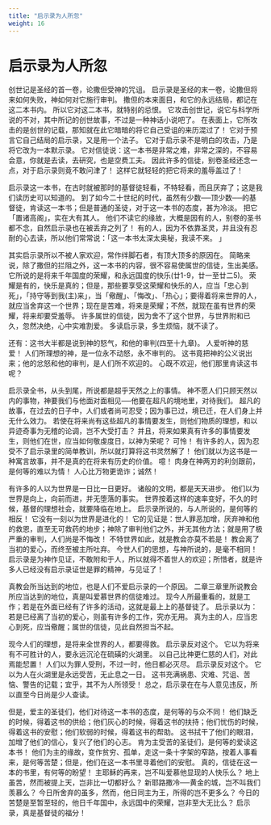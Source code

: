 ```yaml
---
title: "启示录为人所忽"
weight: 16
---
```


# 启示录为人所忽


创世记是圣经的首一卷，论撒但受神的咒诅。
启示录是圣经的末一卷，论撒但将来如何失败，神如何对它施行审判。
撒但的本来面目，和它的永远结局，都记在这二本书内。
所以它对这二本书，就特别的忌恨。
它攻击创世记，说它与科学所说的不对，其中所记的创世故事，不过是一种神话小说吧了。
在表面上，它所攻击的是创世的记载，那知就在此它暗暗的将它自己受诅的来历混过了！
它对于预言它自己结局的启示录，又是用一个法子。
它对于启示录不是明白的攻击，乃是将它改为一本默示录。
它对信徒说：这一本书是非常之难，非常之深的，不容易会意，你就是去读，去研究，也是空费工夫。
因此许多的信徒，别卷圣经还念一点，对于启示录则竟不敢问津了！
这样它就轻轻的把它将来的羞辱盖过了！

启示录这一本书，在古时就被那时的基督徒轻看，不特轻看，而且厌弃了；这是我们读历史可以知道的。
到了如今二十世纪的时代，虽然有少数──顶少数──的基督徒，肯读这一本书；但是普通的圣徒，对于这一本书的态度，甚为冷淡。
把它「置诸高阁」，实在大有其人。
他们不读它的缘故，大概是因有的人，别卷的圣书都不念，自然启示录也在被丢弃之列了！
有的人，因为不依靠圣灵，并且没有忍耐的心去读，所以他们常常说：「这一本书太深太奥秘，我读不来。
」

其实启示录所以不被人家欢迎，常作绊脚石者，有顶大顶多的原因在。
简略来说，除了撒但的拦阻之外，这一本书的内容，很不容易使属世的信徒，生出美感。
它所说的是将来千年国度的荣耀，和永远国度的快乐(廿1-9，廿一至廿二5)。
荣耀是有的，快乐是真的；但是，那些要享受这荣耀和快乐的人，应当「忠心到死」，「持守等到我(主)来」，当「儆醒」、「悔改」、「热心」；要得着将来世界的人，就应当舍弃这一个世界；现在是苦难，将来是荣耀；不然，就现在虽有世界的荣耀，将来却要受羞辱。
许多属世的信徒，因为舍不了这个世界，与世界附和已久，忽然决绝，心中实难割爱。
多读启示录，多生烦恼，就不读了。

还有：这书大半都是说到神的怒气，和他的审判(四至十九章)。
人爱听神的慈爱！
人们所理想的神，是一位永不动怒，永不审判的。
这书竟把神的公义说出来；他的忿怒和他的审判，是人们所不欢迎的。
心既不欢迎，他们那里肯读这书呢？

启示录全书，从头到尾，所说都是超乎天然之上的事情。
神不愿人们只顾天然以内的事物，神要我们与他面对面相见──他要在超凡的境地里，对待我们。
超凡的故事，在过去的日子中，人们或者尚可忍受；因为事已过，境已迁，在人们身上并无什么效力。
若使在将来尚有这些超凡的事情要发生，则他们物质的理想，和以异迹奇事为无稽的论调，岂不大受打击？
并且，将来如果真有许多的事情要发生，则他们在世，应当如何敬虔度日，以神为荣呢？
可怜！
有许多的人，因为忍受不了启示录里的简单教训，所以就打算将这书灵然解了！
他们就以为这书是一种寓言故事，并不是真的在将来有历史的价值。
噫！
肉身在神两刃的利剑跟前，是何等的难以为情！
人心比万物更诡诈；诚然！

有许多的人以为世界是一日比一日更好。
诸般的文明，都是天天进步。
他们以为世界是向上，向前而进，并无堕落的事实。
世界按着这样的速率变好，不久的时候，基督的理想社会，就要降临在地上。
启示录所说的，与人所说的，是何等的相反！
它没有一刻以为世界是进化的！
它的见证是：世人罪恶加增，厌弃神和他的救恩，直至无可救药的地步；神除了审判他们之外，并无其他方法；就是用了极严重的审判，人们尚是不悔改！
不特世界如此，就是教会亦莫不若是！
教会离了当初的爱心，而终至被主所吐弃。
今世人们的思想，与神所说的，是毫不相同！
启示录是为神作见证，不敢附和于人，所以就得不着世人的欢迎；所惜者，就是许多人已经没有启示录证世是罪的精神，与见证了！

真教会所当达到的地位，也是人们不爱启示录的一个原因。
二章三章里所说教会所应当达到的地位，真是叫爱慕世界的信徒难过。
现今人所最重看的，就是工作；若是在外面已经有了许多的活动，这就是最上上的基督徒了。
启示录以为：若是已经离了当初的爱心，则虽有许多的工作，究亦无用。
真为主的人，应当忠心到死，应当儆醒；属世的信徒，见此自然担当不起。

现今人们的理想，是将来全世界的人，都要得救。
启示录反对这个。
它以为将来有不可胜计的人，要永远沉沦在硫磺的火湖里。
以自己比神更仁慈的人们，对此焉能恝置！
人们以为罪人受刑，不过一时，他日都必灭尽。
启示录反对这个。
它以为人在火湖里是永远受苦，无止息之一日。
这书充满祸患、灾难、咒诅、苦恼、警告的记载；宜乎，其不为人所领受！
总之，启示录在在与人意见违反，所以直至今日尚是少人查读。

但是，爱主的圣徒们，他们对待这一本书的态度，是何等的与众不同！
他们缺乏的时候，得着这书的供给；他们灰心的时候，得着这书的扶持；他们忧伤的时候，得着这书的安慰；他们软弱的时候，得着这书的帮助。
这书拭干了他们的眼泪，加增了他们的信心，复兴了他们的心志。
肯为主受苦的圣徒们，是何等的爱读这本书！
他们为主的缘故，变作贫穷、孤单，走这一条十字架的窄路，按着人事看来，是何等苦楚；但是，他们在这一本书里寻着他们的安慰。
真的，信徒在这一本的书里，有何等的盼望！
主耶稣的再来，岂不叫爱慕他显现的人快乐么？
地上虽苦，然而被提上天，岂非比一切都好么？
新耶路撒冷──黄金的城，岂不叫我们羡慕么？
今日所舍弃的虽多，然而，他日同主为王，所得的岂不更多么？
今日的苦楚是至暂至轻的，他日千年国中，永远国中的荣耀，岂非至大无比么？
启示录，真是基督徒的福分！
